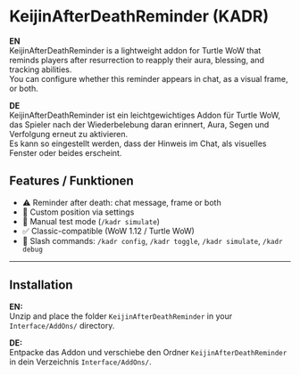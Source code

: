 # KeijinAfterDeathReminder (KADR)

**EN**  
KeijinAfterDeathReminder is a lightweight addon for Turtle WoW that reminds players after resurrection to reapply their aura, blessing, and tracking abilities.  
You can configure whether this reminder appears in chat, as a visual frame, or both.

**DE**  
KeijinAfterDeathReminder ist ein leichtgewichtiges Addon für Turtle WoW, das Spieler nach der Wiederbelebung daran erinnert, Aura, Segen und Verfolgung erneut zu aktivieren.  
Es kann so eingestellt werden, dass der Hinweis im Chat, als visuelles Fenster oder beides erscheint.

## Features / Funktionen

- ⚠ Reminder after death: chat message, frame or both  
- 🎯 Custom position via settings  
- 🧪 Manual test mode (`/kadr simulate`)  
- ✅ Classic-compatible (WoW 1.12 / Turtle WoW)  
- 🔧 Slash commands: `/kadr config`, `/kadr toggle`, `/kadr simulate`, `/kadr debug`

---

## Installation

**EN:**  
Unzip and place the folder `KeijinAfterDeathReminder` in your `Interface/AddOns/` directory.

**DE:**  
Entpacke das Addon und verschiebe den Ordner `KeijinAfterDeathReminder` in dein Verzeichnis `Interface/AddOns/`.
